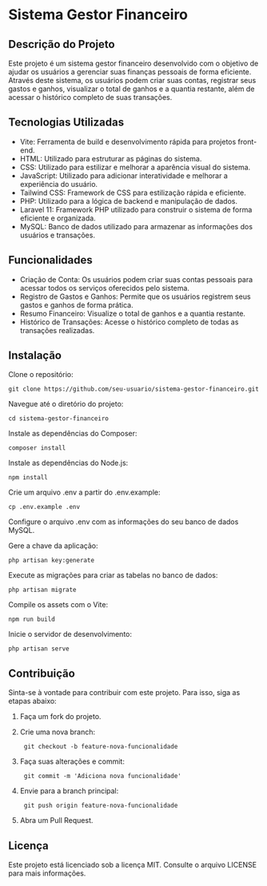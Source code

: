 # Sistema Gestor Financeiro
## Descrição do Projeto

Este projeto é um sistema gestor financeiro desenvolvido com o objetivo de ajudar os usuários a gerenciar suas finanças pessoais de forma eficiente. Através deste sistema, os usuários podem criar suas contas, registrar seus gastos e ganhos, visualizar o total de ganhos e a quantia restante, além de acessar o histórico completo de suas transações.
## Tecnologias Utilizadas

- Vite: Ferramenta de build e desenvolvimento rápida para projetos front-end.
- HTML: Utilizado para estruturar as páginas do sistema.
- CSS: Utilizado para estilizar e melhorar a aparência visual do sistema.
- JavaScript: Utilizado para adicionar interatividade e melhorar a experiência do usuário.
- Tailwind CSS: Framework de CSS para estilização rápida e eficiente.
- PHP: Utilizado para a lógica de backend e manipulação de dados.
- Laravel 11: Framework PHP utilizado para construir o sistema de forma eficiente e organizada.
- MySQL: Banco de dados utilizado para armazenar as informações dos usuários e transações.

## Funcionalidades

- Criação de Conta: Os usuários podem criar suas contas pessoais para acessar todos os serviços oferecidos pelo sistema.
- Registro de Gastos e Ganhos: Permite que os usuários registrem seus gastos e ganhos de forma prática.
- Resumo Financeiro: Visualize o total de ganhos e a quantia restante.
- Histórico de Transações: Acesse o histórico completo de todas as transações realizadas.

## Instalação

Clone o repositório:

    git clone https://github.com/seu-usuario/sistema-gestor-financeiro.git

Navegue até o diretório do projeto:

    cd sistema-gestor-financeiro

Instale as dependências do Composer:

    composer install

Instale as dependências do Node.js:

    npm install

Crie um arquivo .env a partir do .env.example:

    cp .env.example .env

Configure o arquivo .env com as informações do seu banco de dados MySQL.

Gere a chave da aplicação:

    php artisan key:generate

Execute as migrações para criar as tabelas no banco de dados:

    php artisan migrate

Compile os assets com o Vite:

    npm run build

Inicie o servidor de desenvolvimento:

    php artisan serve

## Contribuição

Sinta-se à vontade para contribuir com este projeto. Para isso, siga as etapas abaixo:

1. Faça um fork do projeto.
2. Crie uma nova branch:

        git checkout -b feature-nova-funcionalidade

3. Faça suas alterações e commit:

        git commit -m 'Adiciona nova funcionalidade'

4. Envie para a branch principal:

        git push origin feature-nova-funcionalidade

5. Abra um Pull Request.

## Licença

Este projeto está licenciado sob a licença MIT. Consulte o arquivo LICENSE para mais informações.
